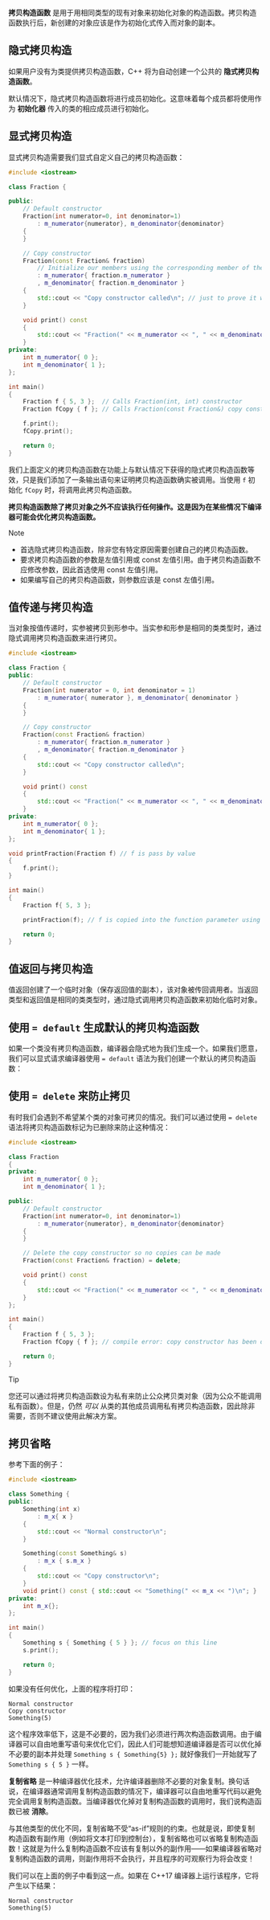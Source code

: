 **拷贝构造函数** 是用于用相同类型的现有对象来初始化对象的构造函数。拷贝构造函数执行后，新创建的对象应该是作为初始化式传入而对象的副本。



## 隐式拷贝构造

如果用户没有为类提供拷贝构造函数，C++ 将为自动创建一个公共的 **隐式拷贝构造函数**。

默认情况下，隐式拷贝构造函数将进行成员初始化。这意味着每个成员都将使用作为 **初始化器** 传入的类的相应成员进行初始化。

## 显式拷贝构造

显式拷贝构造需要我们显式自定义自己的拷贝构造函数：

```c++
#include <iostream>

class Fraction {

public:
    // Default constructor
    Fraction(int numerator=0, int denominator=1)
        : m_numerator{numerator}, m_denominator{denominator}
    {
    }

    // Copy constructor
    Fraction(const Fraction& fraction)
        // Initialize our members using the corresponding member of the parameter
        : m_numerator{ fraction.m_numerator }
        , m_denominator{ fraction.m_denominator }
    {
        std::cout << "Copy constructor called\n"; // just to prove it works
    }

    void print() const
    {
        std::cout << "Fraction(" << m_numerator << ", " << m_denominator << ")\n";
    }
private:
    int m_numerator{ 0 };
    int m_denominator{ 1 };
};

int main()
{
    Fraction f { 5, 3 };  // Calls Fraction(int, int) constructor
    Fraction fCopy { f }; // Calls Fraction(const Fraction&) copy constructor

    f.print();
    fCopy.print();

    return 0;
}
```

我们上面定义的拷贝构造函数在功能上与默认情况下获得的隐式拷贝构造函数等效，只是我们添加了一条输出语句来证明拷贝构造函数确实被调用。当使用 `f` 初始化 `fCopy` 时，将调用此拷贝构造函数。

**拷贝构造函数除了拷贝对象之外不应该执行任何操作。这是因为在某些情况下编译器可能会优化拷贝构造函数。**

> [!NOTE]
>
> - 首选隐式拷贝构造函数，除非您有特定原因需要创建自己的拷贝构造函数。
> - 要求拷贝构造函数的参数是左值引用或 const 左值引用。由于拷贝构造函数不应修改参数，因此首选使用 const 左值引用。
> - 如果编写自己的拷贝构造函数，则参数应该是 const 左值引用。



## 值传递与拷贝构造

当对象按值传递时，实参被拷贝到形参中。当实参和形参是相同的类类型时，通过隐式调用拷贝构造函数来进行拷贝。

```c++
#include <iostream>

class Fraction {
public:
    // Default constructor
    Fraction(int numerator = 0, int denominator = 1)
        : m_numerator{ numerator }, m_denominator{ denominator }
    {
    }

    // Copy constructor
    Fraction(const Fraction& fraction)
        : m_numerator{ fraction.m_numerator }
        , m_denominator{ fraction.m_denominator }
    {
        std::cout << "Copy constructor called\n";
    }

    void print() const
    {
        std::cout << "Fraction(" << m_numerator << ", " << m_denominator << ")\n";
    }
private:
    int m_numerator{ 0 };
    int m_denominator{ 1 };
};

void printFraction(Fraction f) // f is pass by value
{
    f.print();
}

int main()
{
    Fraction f{ 5, 3 };

    printFraction(f); // f is copied into the function parameter using copy constructor

    return 0;
}
```

## 值返回与拷贝构造

值返回创建了一个临时对象（保存返回值的副本），该对象被传回调用者。当返回类型和返回值是相同的类类型时，通过隐式调用拷贝构造函数来初始化临时对象。



## 使用 **`= default`** 生成默认的拷贝构造函数

如果一个类没有拷贝构造函数，编译器会隐式地为我们生成一个。如果我们愿意，我们可以显式请求编译器使用 `= default` 语法为我们创建一个默认的拷贝构造函数：

## 使用 `= delete` 来防止拷贝

有时我们会遇到不希望某个类的对象可拷贝的情况。我们可以通过使用 `= delete` 语法将拷贝构造函数标记为已删除来防止这种情况：

```c++
#include <iostream>

class Fraction
{
private:
    int m_numerator{ 0 };
    int m_denominator{ 1 };

public:
    // Default constructor
    Fraction(int numerator=0, int denominator=1)
        : m_numerator{numerator}, m_denominator{denominator}
    {
    }

    // Delete the copy constructor so no copies can be made
    Fraction(const Fraction& fraction) = delete;

    void print() const
    {
        std::cout << "Fraction(" << m_numerator << ", " << m_denominator << ")\n";
    }
};

int main()
{
    Fraction f { 5, 3 };
    Fraction fCopy { f }; // compile error: copy constructor has been deleted

    return 0;
}
```

> [!TIP]
>
> 您还可以通过将拷贝构造函数设为私有来防止公众拷贝类对象（因为公众不能调用私有函数）。但是，仍然 *可以* 从类的其他成员调用私有拷贝构造函数，因此除非需要，否则不建议使用此解决方案。



## 拷贝省略

参考下面的例子：

```c++
#include <iostream>

class Something {
public:
    Something(int x)
        : m_x{ x }
    {
        std::cout << "Normal constructor\n";
    }

    Something(const Something& s)
        : m_x { s.m_x }
    {
        std::cout << "Copy constructor\n";
    }
    void print() const { std::cout << "Something(" << m_x << ")\n"; }
private:
    int m_x{};
};

int main()
{
    Something s { Something { 5 } }; // focus on this line
    s.print();

    return 0;
}
```

如果没有任何优化，上面的程序将打印：

```
Normal constructor
Copy constructor
Something(5)
```

这个程序效率低下，这是不必要的，因为我们必须进行两次构造函数调用。由于编译器可以自由地重写语句来优化它们，因此人们可能想知道编译器是否可以优化掉不必要的副本并处理 `Something s { Something{5} };` 就好像我们一开始就写了 `Something s { 5 }` 一样。

**复制省略** 是一种编译器优化技术，允许编译器删除不必要的对象复制。换句话说，在编译器通常调用复制构造函数的情况下，编译器可以自由地重写代码以避免完全调用复制构造函数。当编译器优化掉对复制构造函数的调用时，我们说构造函数已被 **消除**。

与其他类型的优化不同，复制省略不受“as-if”规则的约束。也就是说，即使复制构造函数有副作用（例如将文本打印到控制台），复制省略也可以省略复制构造函数！这就是为什么复制构造函数不应该有复制以外的副作用——如果编译器省略对复制构造函数的调用，则副作用将不会执行，并且程序的可观察行为将会改变！

我们可以在上面的例子中看到这一点。如果在 C++17 编译器上运行该程序，它将产生以下结果：

```
Normal constructor
Something(5)
```

